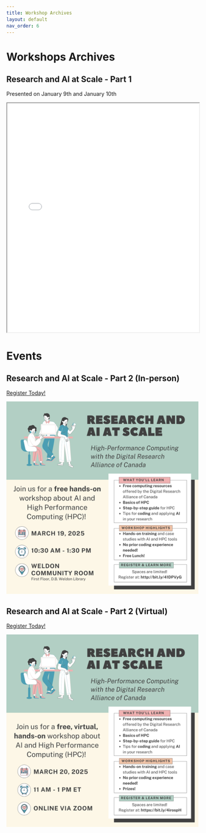 ```yaml
---
title: Workshop Archives  
layout: default 
nav_order: 6
---
```


# Workshops Archives 

## Research and AI at Scale - Part 1
Presented on January 9th and January 10th 

<iframe src="{{ site.baseurl }}/assets/Research_and_AI_at_Scale.pdf" width="100%" height="600px"></iframe>


# Events    

## Research and AI at Scale - Part 2 (In-person)
[Register Today!](https://bit.ly/41DPVyG) 

![March-19](assets/images/March19-insta.png)


## Research and AI at Scale - Part 2 (Virtual)
[Register Today!](https://bit.ly/4irospH)

![March-20](assets/images/March20-insta.png)

